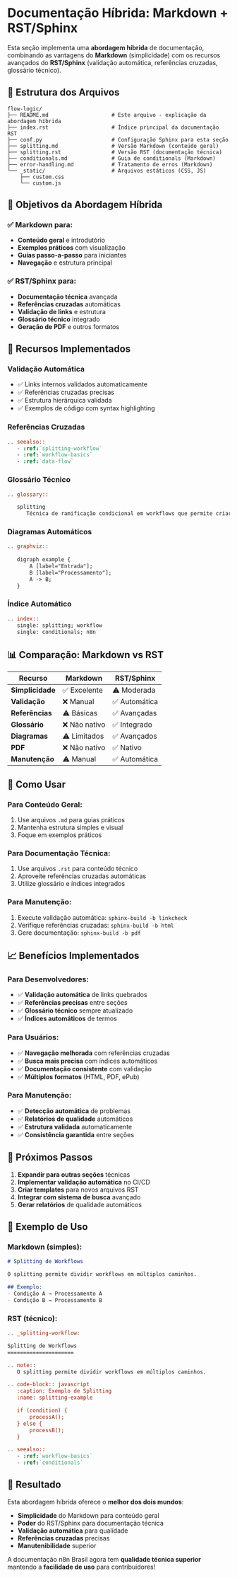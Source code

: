 # Documentação Híbrida: Markdown + RST/Sphinx

Esta seção implementa uma **abordagem híbrida** de documentação, combinando as vantagens do **Markdown** (simplicidade) com os recursos avançados do **RST/Sphinx** (validação automática, referências cruzadas, glossário técnico).

## 📁 Estrutura dos Arquivos

```
flow-logic/
├── README.md                    # Este arquivo - explicação da abordagem híbrida
├── index.rst                    # Índice principal da documentação RST
├── conf.py                      # Configuração Sphinx para esta seção
├── splitting.md                 # Versão Markdown (conteúdo geral)
├── splitting.rst                # Versão RST (documentação técnica)
├── conditionals.md              # Guia de conditionals (Markdown)
├── error-handling.md            # Tratamento de erros (Markdown)
└── _static/                     # Arquivos estáticos (CSS, JS)
    ├── custom.css
    └── custom.js
```

## 🎯 Objetivos da Abordagem Híbrida

### ✅ **Markdown para:**
- **Conteúdo geral** e introdutório
- **Exemplos práticos** com visualização
- **Guias passo-a-passo** para iniciantes
- **Navegação** e estrutura principal

### ✅ **RST/Sphinx para:**
- **Documentação técnica** avançada
- **Referências cruzadas** automáticas
- **Validação de links** e estrutura
- **Glossário técnico** integrado
- **Geração de PDF** e outros formatos

## 🔧 Recursos Implementados

### **Validação Automática**
- ✅ Links internos validados automaticamente
- ✅ Referências cruzadas precisas
- ✅ Estrutura hierárquica validada
- ✅ Exemplos de código com syntax highlighting

### **Referências Cruzadas**
```rst
.. seealso::
   - :ref:`splitting-workflow`
   - :ref:`workflow-basics`
   - :ref:`data-flow`
```

### **Glossário Técnico**
```rst
.. glossary::

   splitting
      Técnica de ramificação condicional em workflows que permite criar múltiplos caminhos de execução baseados em condições específicas.
```

### **Diagramas Automáticos**
```rst
.. graphviz::
   
   digraph example {
       A [label="Entrada"];
       B [label="Processamento"];
       A -> B;
   }
```

### **Índice Automático**
```rst
.. index::
   single: splitting; workflow
   single: conditionals; n8n
```

## 📊 Comparação: Markdown vs RST

| **Recurso** | **Markdown** | **RST/Sphinx** |
|-------------|-------------|-----------------|
| **Simplicidade** | ✅ Excelente | ⚠️ Moderada |
| **Validação** | ❌ Manual | ✅ Automática |
| **Referências** | ⚠️ Básicas | ✅ Avançadas |
| **Glossário** | ❌ Não nativo | ✅ Integrado |
| **Diagramas** | ⚠️ Limitados | ✅ Avançados |
| **PDF** | ❌ Não nativo | ✅ Nativo |
| **Manutenção** | ⚠️ Manual | ✅ Automática |

## 🚀 Como Usar

### **Para Conteúdo Geral:**
1. Use arquivos `.md` para guias práticos
2. Mantenha estrutura simples e visual
3. Foque em exemplos práticos

### **Para Documentação Técnica:**
1. Use arquivos `.rst` para conteúdo técnico
2. Aproveite referências cruzadas automáticas
3. Utilize glossário e índices integrados

### **Para Manutenção:**
1. Execute validação automática: `sphinx-build -b linkcheck`
2. Verifique referências cruzadas: `sphinx-build -b html`
3. Gere documentação: `sphinx-build -b pdf`

## 📈 Benefícios Implementados

### **Para Desenvolvedores:**
- ✅ **Validação automática** de links quebrados
- ✅ **Referências precisas** entre seções
- ✅ **Glossário técnico** sempre atualizado
- ✅ **Índices automáticos** de termos

### **Para Usuários:**
- ✅ **Navegação melhorada** com referências cruzadas
- ✅ **Busca mais precisa** com índices automáticos
- ✅ **Documentação consistente** com validação
- ✅ **Múltiplos formatos** (HTML, PDF, ePub)

### **Para Manutenção:**
- ✅ **Detecção automática** de problemas
- ✅ **Relatórios de qualidade** automáticos
- ✅ **Estrutura validada** automaticamente
- ✅ **Consistência garantida** entre seções

## 🔄 Próximos Passos

1. **Expandir para outras seções** técnicas
2. **Implementar validação automática** no CI/CD
3. **Criar templates** para novos arquivos RST
4. **Integrar com sistema de busca** avançado
5. **Gerar relatórios** de qualidade automáticos

## 📝 Exemplo de Uso

### **Markdown (simples):**
```markdown
# Splitting de Workflows

O splitting permite dividir workflows em múltiplos caminhos.

## Exemplo:
- Condição A → Processamento A
- Condição B → Processamento B
```

### **RST (técnico):**
```rst
.. _splitting-workflow:

Splitting de Workflows
=====================

.. note::
   O splitting permite dividir workflows em múltiplos caminhos.

.. code-block:: javascript
   :caption: Exemplo de Splitting
   :name: splitting-example

   if (condition) {
       processA();
   } else {
       processB();
   }

.. seealso::
   - :ref:`workflow-basics`
   - :ref:`conditionals`
```

## 🎉 Resultado

Esta abordagem híbrida oferece o **melhor dos dois mundos**:
- **Simplicidade** do Markdown para conteúdo geral
- **Poder** do RST/Sphinx para documentação técnica
- **Validação automática** para qualidade
- **Referências cruzadas** precisas
- **Manutenibilidade** superior

A documentação n8n Brasil agora tem **qualidade técnica superior** mantendo a **facilidade de uso** para contribuidores!